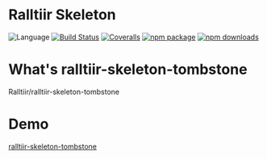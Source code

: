 # Ralltiir Skeleton
![Language](https://img.shields.io/badge/-TypeScript-blue.svg)
[![Build Status](https://travis-ci.org/ralltiir/ralltiir-skeleton-tombstone.svg?branch=master)](https://travis-ci.org/ralltiir/ralltiir-skeleton-tombstone)
[![Coveralls](https://img.shields.io/coveralls/ralltiir/ralltiir-skeleton-tombstone.svg)](https://coveralls.io/github/ralltiir/ralltiir-skeleton-tombstone)
[![npm package](https://img.shields.io/npm/v/ralltiir-skeleton-tombstone.svg)](https://www.npmjs.org/package/ralltiir-skeleton-tombstone)
[![npm downloads](http://img.shields.io/npm/dm/ralltiir-skeleton-tombstone.svg)](https://www.npmjs.org/package/ralltiir-skeleton-tombstone)

# What's ralltiir-skeleton-tombstone
Ralltiir/ralltiir-skeleton-tombstone

# Demo
[ralltiir-skeleton-tombstone](https://ralltiir.github.io/ralltiir-skeleton-tombstone/)
